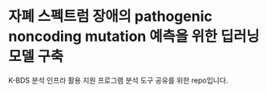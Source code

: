 # 자폐 스펙트럼 장애의 pathogenic noncoding mutation 예측을 위한 딥러닝 모델 구축

K-BDS 분석 인프라 활용 지원 프로그램 분석 도구 공유를 위한 repo입니다.
